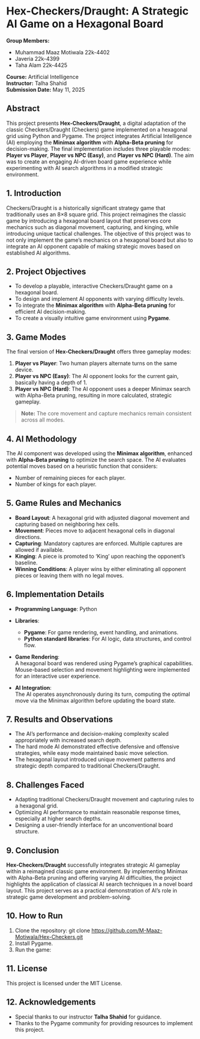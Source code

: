 # Hex-Checkers/Draught: A Strategic AI Game on a Hexagonal Board

**Group Members:**
- Muhammad Maaz Motiwala 22k-4402
- Javeria 22k-4399
- Taha Alam 22k-4425

**Course:** Artificial Intelligence  
**Instructor:** Talha Shahid  
**Submission Date:** May 11, 2025

## Abstract

This project presents **Hex-Checkers/Draught**, a digital adaptation of the classic Checkers/Draught (Checkers) game implemented on a hexagonal grid using Python and Pygame. The project integrates Artificial Intelligence (AI) employing the **Minimax algorithm** with **Alpha-Beta pruning** for decision-making. The final implementation includes three playable modes: **Player vs Player**, **Player vs NPC (Easy)**, and **Player vs NPC (Hard)**. The aim was to create an engaging AI-driven board game experience while experimenting with AI search algorithms in a modified strategic environment.

## 1. Introduction

Checkers/Draught is a historically significant strategy game that traditionally uses an 8×8 square grid. This project reimagines the classic game by introducing a hexagonal board layout that preserves core mechanics such as diagonal movement, capturing, and kinging, while introducing unique tactical challenges. The objective of this project was to not only implement the game’s mechanics on a hexagonal board but also to integrate an AI opponent capable of making strategic moves based on established AI algorithms.

## 2. Project Objectives

- To develop a playable, interactive Checkers/Draught game on a hexagonal board.
- To design and implement AI opponents with varying difficulty levels.
- To integrate the **Minimax algorithm** with **Alpha-Beta pruning** for efficient AI decision-making.
- To create a visually intuitive game environment using **Pygame**.

## 3. Game Modes

The final version of **Hex-Checkers/Draught** offers three gameplay modes:
1. **Player vs Player**: Two human players alternate turns on the same device.
2. **Player vs NPC (Easy)**: The AI opponent looks for the current gain, basically having a depth of 1.
3. **Player vs NPC (Hard)**: The AI opponent uses a deeper Minimax search with Alpha-Beta pruning, resulting in more calculated, strategic gameplay.


> **Note:** The core movement and capture mechanics remain consistent across all modes.

## 4. AI Methodology

The AI component was developed using the **Minimax algorithm**, enhanced with **Alpha-Beta pruning** to optimize the search space. The AI evaluates potential moves based on a heuristic function that considers:
- Number of remaining pieces for each player.
- Number of kings for each player.

## 5. Game Rules and Mechanics

- **Board Layout**: A hexagonal grid with adjusted diagonal movement and capturing based on neighboring hex cells.
- **Movement**: Pieces move to adjacent hexagonal cells in diagonal directions.
- **Capturing**: Mandatory captures are enforced. Multiple captures are allowed if available.
- **Kinging**: A piece is promoted to ‘King’ upon reaching the opponent’s baseline.
- **Winning Conditions**: A player wins by either eliminating all opponent pieces or leaving them with no legal moves.

## 6. Implementation Details

- **Programming Language**: Python
- **Libraries**:
  - **Pygame**: For game rendering, event handling, and animations.
  - **Python standard libraries**: For AI logic, data structures, and control flow.
  
- **Game Rendering**:  
  A hexagonal board was rendered using Pygame’s graphical capabilities. Mouse-based selection and movement highlighting were implemented for an interactive user experience.

- **AI Integration**:  
  The AI operates asynchronously during its turn, computing the optimal move via the Minimax algorithm before updating the board state.

## 7. Results and Observations

- The AI’s performance and decision-making complexity scaled appropriately with increased search depth.
- The hard mode AI demonstrated effective defensive and offensive strategies, while easy mode maintained basic move selection.
- The hexagonal layout introduced unique movement patterns and strategic depth compared to traditional Checkers/Draught.

## 8. Challenges Faced

- Adapting traditional Checkers/Draught movement and capturing rules to a hexagonal grid.
- Optimizing AI performance to maintain reasonable response times, especially at higher search depths.
- Designing a user-friendly interface for an unconventional board structure.

## 9. Conclusion

**Hex-Checkers/Draught** successfully integrates strategic AI gameplay within a reimagined classic game environment. By implementing Minimax with Alpha-Beta pruning and offering varying AI difficulties, the project highlights the application of classical AI search techniques in a novel board layout. This project serves as a practical demonstration of AI’s role in strategic game development and problem-solving.

## 10. How to Run

1. Clone the repository: git clone https://github.com/M-Maaz-Motiwala/Hex-Checkers.git
2. Install Pygame.
3. Run the game:


## 11. License

This project is licensed under the MIT License.

## 12. Acknowledgements

- Special thanks to our instructor **Talha Shahid** for guidance.
- Thanks to the Pygame community for providing resources to implement this project.
